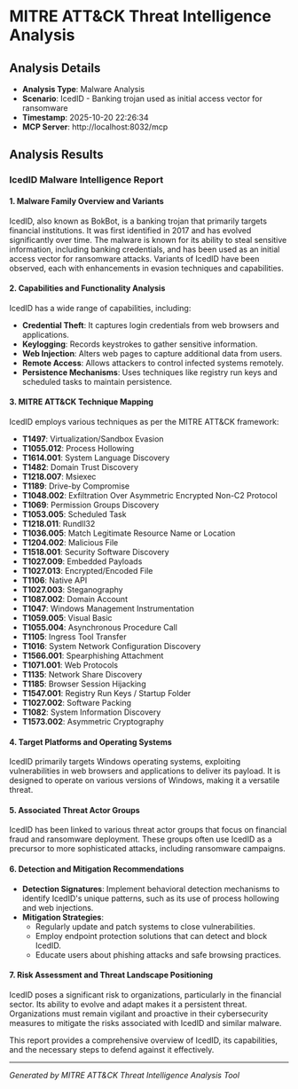 # MITRE ATT&CK Threat Intelligence Analysis

## Analysis Details
- **Analysis Type**: Malware Analysis
- **Scenario**: IcedID - Banking trojan used as initial access vector for ransomware
- **Timestamp**: 2025-10-20 22:26:34
- **MCP Server**: http://localhost:8032/mcp

## Analysis Results

### IcedID Malware Intelligence Report

#### 1. Malware Family Overview and Variants
IcedID, also known as BokBot, is a banking trojan that primarily targets financial institutions. It was first identified in 2017 and has evolved significantly over time. The malware is known for its ability to steal sensitive information, including banking credentials, and has been used as an initial access vector for ransomware attacks. Variants of IcedID have been observed, each with enhancements in evasion techniques and capabilities.

#### 2. Capabilities and Functionality Analysis
IcedID has a wide range of capabilities, including:
- **Credential Theft**: It captures login credentials from web browsers and applications.
- **Keylogging**: Records keystrokes to gather sensitive information.
- **Web Injection**: Alters web pages to capture additional data from users.
- **Remote Access**: Allows attackers to control infected systems remotely.
- **Persistence Mechanisms**: Uses techniques like registry run keys and scheduled tasks to maintain persistence.

#### 3. MITRE ATT&CK Technique Mapping
IcedID employs various techniques as per the MITRE ATT&CK framework:
- **T1497**: Virtualization/Sandbox Evasion
- **T1055.012**: Process Hollowing
- **T1614.001**: System Language Discovery
- **T1482**: Domain Trust Discovery
- **T1218.007**: Msiexec
- **T1189**: Drive-by Compromise
- **T1048.002**: Exfiltration Over Asymmetric Encrypted Non-C2 Protocol
- **T1069**: Permission Groups Discovery
- **T1053.005**: Scheduled Task
- **T1218.011**: Rundll32
- **T1036.005**: Match Legitimate Resource Name or Location
- **T1204.002**: Malicious File
- **T1518.001**: Security Software Discovery
- **T1027.009**: Embedded Payloads
- **T1027.013**: Encrypted/Encoded File
- **T1106**: Native API
- **T1027.003**: Steganography
- **T1087.002**: Domain Account
- **T1047**: Windows Management Instrumentation
- **T1059.005**: Visual Basic
- **T1055.004**: Asynchronous Procedure Call
- **T1105**: Ingress Tool Transfer
- **T1016**: System Network Configuration Discovery
- **T1566.001**: Spearphishing Attachment
- **T1071.001**: Web Protocols
- **T1135**: Network Share Discovery
- **T1185**: Browser Session Hijacking
- **T1547.001**: Registry Run Keys / Startup Folder
- **T1027.002**: Software Packing
- **T1082**: System Information Discovery
- **T1573.002**: Asymmetric Cryptography

#### 4. Target Platforms and Operating Systems
IcedID primarily targets Windows operating systems, exploiting vulnerabilities in web browsers and applications to deliver its payload. It is designed to operate on various versions of Windows, making it a versatile threat.

#### 5. Associated Threat Actor Groups
IcedID has been linked to various threat actor groups that focus on financial fraud and ransomware deployment. These groups often use IcedID as a precursor to more sophisticated attacks, including ransomware campaigns.

#### 6. Detection and Mitigation Recommendations
- **Detection Signatures**: Implement behavioral detection mechanisms to identify IcedID's unique patterns, such as its use of process hollowing and web injections.
- **Mitigation Strategies**:
  - Regularly update and patch systems to close vulnerabilities.
  - Employ endpoint protection solutions that can detect and block IcedID.
  - Educate users about phishing attacks and safe browsing practices.

#### 7. Risk Assessment and Threat Landscape Positioning
IcedID poses a significant risk to organizations, particularly in the financial sector. Its ability to evolve and adapt makes it a persistent threat. Organizations must remain vigilant and proactive in their cybersecurity measures to mitigate the risks associated with IcedID and similar malware.

This report provides a comprehensive overview of IcedID, its capabilities, and the necessary steps to defend against it effectively.

---
*Generated by MITRE ATT&CK Threat Intelligence Analysis Tool*
